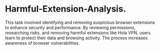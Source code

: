 # Harmful-Extension-Analysis.
This task involved identifying and removing suspicious browser extensions to enhance security and performance. By reviewing permissions, researching risks, and removing harmful extensions like Hola VPN, users learn to protect their data and browsing activity. The process increases awareness of browser vulnerabilities.
